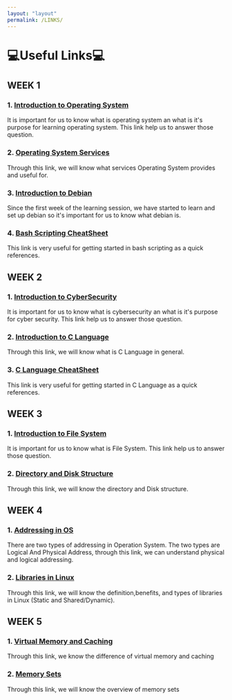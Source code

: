 ```yaml
---
layout: "layout"
permalink: /LINKS/
---
```

# **💻Useful Links💻**

## WEEK 1
### 1. [Introduction to Operating System](https://edu.gcfglobal.org/en/computerbasics/understanding-operating-systems/1/)
It is important for us to know what is operating system an what is it's purpose for learning operating system. This link help us to answer those question.
### 2. [Operating System Services](https://www.w3schools.in/operating-system-tutorial/services/)
Through this link, we will know what services Operating System provides and useful for.
### 3. [Introduction to Debian](https://help.ubuntu.com/lts/installation-guide/s390x/ch01s02.html)
Since the first week of the learning session, we have started to learn and set up debian so it's important for us to know what debian is.
### 4. [Bash Scripting CheatSheet](https://devhints.io/bash)
This link is very useful for getting started in bash scripting as a quick references.

## WEEK 2
### 1. [Introduction to CyberSecurity](https://www.cisco.com/c/en/us/products/security/what-is-cybersecurity.html#~how-cybersecurity-works)
It is important for us to know what is cybersecurity an what is it's purpose for cyber security. This link help us to answer those question.
### 2. [Introduction to C Language](https://www.geeksforgeeks.org/c-language-set-1-introduction/)
Through this link, we will know what is C Language in general.
### 3. [C Language CheatSheet](https://sites.ualberta.ca/~ygu/courses/geoph624/codes/C.CheatSheet.pdf)
This link is very useful for getting started in C Language as a quick references.

## WEEK 3
### 1. [Introduction to File System](https://www.geeksforgeeks.org/file-systems-in-operating-system/)
It is important for us to know what is File System. This link help us to answer those question.
### 2. [Directory and Disk Structure](https://www.geeksforgeeks.org/structures-of-directory-in-operating-system/)
Through this link, we will know the directory and Disk structure.


## WEEK 4
### 1. [Addressing in OS](https://www.geeksforgeeks.org/logical-and-physical-address-in-operating-system/)
There are two types of addressing in Operation System. The two types are Logical And Physical Address, through this link, we can understand physical and logical addressing.
### 2. [Libraries in Linux](https://medium.com/swlh/linux-basics-static-libraries-vs-dynamic-libraries-a7bcf8157779)
Through this link, we will know the definition,benefits, and types of libraries in Linux (Static and Shared/Dynamic).

## WEEK 5
### 1. [Virtual Memory and Caching](https://www.geeksforgeeks.org/difference-between-virtual-memory-and-cache-memory/)
Through this link, we know the difference of virtual memory and caching
### 2. [Memory Sets](https://www.ibm.com/docs/en/db2/11.1?topic=allocation-memory-sets-overview)
Through this link, we will know the overview of memory sets
